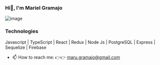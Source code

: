 ### Hi👋, I'm Mariel Gramajo 

 ![image](https://user-images.githubusercontent.com/95096820/184950957-f2e6a6ad-14fc-4821-b852-b7a076e1f73d.png)
 
 
 
<h3>Technologies</h3>
Javascript  | TypeScript  | React  | Redux  | Node Js  |
PostgreSQL  | Express  | Sequelize  | Firebase 



- 📫 How to reach me: 👉👉 maru.gramajo@gmail.com
<!-- 
- 🔭 I’m currently working on 
- 🌱 I’m currently learning ...
- 👯 I’m looking to collaborate on ...
- 🤔 I’m looking for help with ...
- 💬 Ask me about ...

- 😄 Pronouns: ...
- ⚡ Fun fact: ...
--> 
